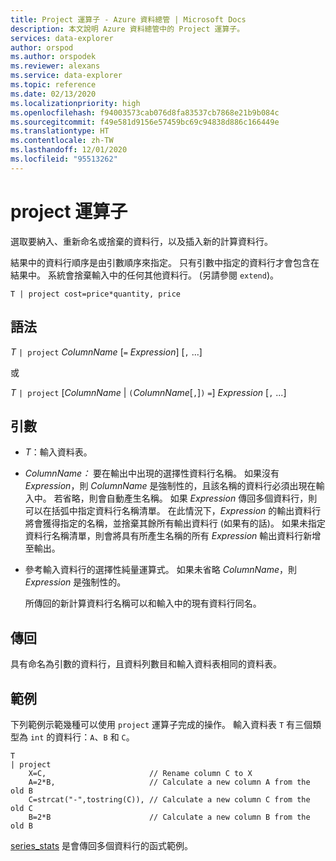 ```yaml
---
title: Project 運算子 - Azure 資料總管 | Microsoft Docs
description: 本文說明 Azure 資料總管中的 Project 運算子。
services: data-explorer
author: orspod
ms.author: orspodek
ms.reviewer: alexans
ms.service: data-explorer
ms.topic: reference
ms.date: 02/13/2020
ms.localizationpriority: high
ms.openlocfilehash: f94003573cab076d8fa83537cb7868e21b9b084c
ms.sourcegitcommit: f49e581d9156e57459bc69c94838d886c166449e
ms.translationtype: HT
ms.contentlocale: zh-TW
ms.lasthandoff: 12/01/2020
ms.locfileid: "95513262"
---
```

# <a name="project-operator"></a>project 運算子

選取要納入、重新命名或捨棄的資料行，以及插入新的計算資料行。 

結果中的資料行順序是由引數順序來指定。 只有引數中指定的資料行才會包含在結果中。 系統會捨棄輸入中的任何其他資料行。  (另請參閱 `extend`)。

```kusto
T | project cost=price*quantity, price
```

## <a name="syntax"></a>語法

*T* `| project` *ColumnName* [`=` *Expression*] [`,` ...]
  
或
  
*T* `| project` [*ColumnName* | `(`*ColumnName*[`,`]`)` `=`] *Expression* [`,` ...]

## <a name="arguments"></a>引數

* *T*：輸入資料表。
* *ColumnName：* 要在輸出中出現的選擇性資料行名稱。 如果沒有 *Expression*，則 *ColumnName* 是強制性的，且該名稱的資料行必須出現在輸入中。 若省略，則會自動產生名稱。 如果 *Expression* 傳回多個資料行，則可以在括弧中指定資料行名稱清單。 在此情況下，*Expression* 的輸出資料行將會獲得指定的名稱，並捨棄其餘所有輸出資料行 (如果有的話)。 如果未指定資料行名稱清單，則會將具有所產生名稱的所有 *Expression* 輸出資料行新增至輸出。
*  參考輸入資料行的選擇性純量運算式。 如果未省略 *ColumnName*，則 *Expression* 是強制性的。

    所傳回的新計算資料行名稱可以和輸入中的現有資料行同名。

## <a name="returns"></a>傳回

具有命名為引數的資料行，且資料列數目和輸入資料表相同的資料表。

## <a name="example"></a>範例

下列範例示範幾種可以使用 `project` 運算子完成的操作。 輸入資料表 `T` 有三個類型為 `int` 的資料行：`A`、`B` 和 `C`。 

```kusto
T
| project
    X=C,                       // Rename column C to X
    A=2*B,                     // Calculate a new column A from the old B
    C=strcat("-",tostring(C)), // Calculate a new column C from the old C
    B=2*B                      // Calculate a new column B from the old B
```

[series_stats](series-statsfunction.md) 是會傳回多個資料行的函式範例。
